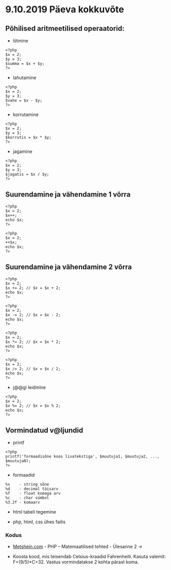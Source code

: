 # 9.10.2019 Päeva kokkuvõte

## Põhilised aritmeetilised operaatorid:

* liitmine

```
<?php
$x = 2;
$y = 3;
$summa = $x + $y;
?>
```

* lahutamine
```
<?php
$x = 2;
$y = 3;
$vahe = $x - $y;
?>
```

* korrutamine
```
<?php
$x = 2;
$y = 3;
$korrutis = $x * $y;
?>
```

* jagamine
```
<?php
$x = 2;
$y = 3;
$jagatis = $x / $y;
?>
```

## Suurendamine ja vähendamine 1 võrra
```
<?php
$x = 2;
$x++;
echo $x;
?>
```
```
<?php
$x = 2;
++$x;
echo $x;
?>
```

## Suurendamine ja vähendamine 2 võrra
```
<?php
$x = 2;
$x += 2; // $x = $x + 2;
echo $x;
?>
```

```
<?php
$x = 2;
$x -= 2; // $x = $x - 2;
echo $x;
?>
```

```
<?php
$x = 2;
$x *= 2; // $x = $x * 2;
echo $x;
?>
```

```
<?php
$x = 2;
$x /= 2; // $x = $x / 2;
echo $x;
?>
```
* j@@gi leidmine
```
<?php
$x = 2;
$x %= 2; // $x = $x % 2;
echo $x;
?>
```

## Vormindatud v@ljundid
* printf
```
<?php
printf('formaadisõne koos lisatekstiga', $muutuja1, $muutuja2, ..., $muutujaN);
?>
```
* formaadid
```
%s    - string sõne
%d    - decimal täisarv
%f    - float komaga arv
%c    - char sümbol
%3.2f - komaarv
```

* html tabeli tegemine

* php, html, css ühes failis

### Kodus

* [Metshein.com](https://www.metshein.com/course/php-alused/) - PHP – Matemaatilised tehted - Ülesanne 2 ->

* Koosta kood, mis teisendab Celsius-kraadid Fahrenheiti. Kasuta valemit: F=(9/5)*C+32. Vastus vormindatakse 2 kohta pärast koma.

